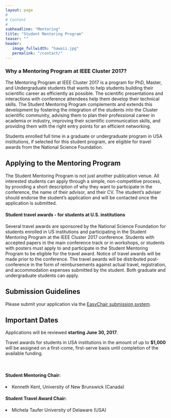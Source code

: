 ```yaml
---
layout: page
#
# Content
#
subheadline: "Mentoring"
title: "Student Mentoring Program"
teaser: ""
header:
   image_fullwidth: "hawaii.jpg"
   permalink: "/contact/"
---
```


<h3>Why a Mentoring Program at IEEE Cluster 2017?</h3>

The Mentoring Program at IEEE Cluster 2017 is a program for PhD, Master, and
Undergraduate students that wants to help students building their scientific
career as efficiently as possible. The scientific presentations and
interactions with conference attendees help them develop their technical
skills. The Student Mentoring Program complements and extends this development
by fostering the integration of the students into the Cluster scientific
community, advising them to plan their professional career in academia or
industry, improving their scientific communication skills, and providing them
with the right entry points for an efficient networking.

Students enrolled full time in a graduate or undergraduate program in USA
institutions, if selected for this student program, are eligible for travel
awards from the National Science Foundation.

<h2>Applying to the Mentoring Program</h2>

The Student Mentoring Program is not just another publication venue. All interested
students can apply through a simple, non-competitive process, by providing a short
description of why they want to participate in the conference, the name of their
advisor, and their CV. The student’s adviser should endorse the student’s application
and will be contacted once the application is submitted.


<h4>Student travel awards - for students at U.S. institutions</h4>

Several travel awards are sponsored by the National Science Foundation for
students enrolled in US institutions and participating in the Student Mentoring
Program at the IEEE Cluster 2017 conference. Students with accepted papers
in the main conference track or in workshops, or students with posters must
apply to and participate in the Student Mentoring Program to be eligible for
the travel award. Notice of travel awards will be made prior to the conference.
The travel awards will be distributed post-conference in the form of
reimbursements against actual travel, registration, and accommodation expenses
submitted by the student. Both graduate and undergraduate students can apply.


<h2>Submission Guidelines</h2>

Please submit your application via the <a
href="https://easychair.org/conferences/?conf=ieeecluster2017">EasyChair
submission system</a>.

<h2>Important Dates</h2>

Applications will be reviewed <b>starting June 30, 2017</b>.

Travel awards for students in USA institutions in the amount of up to <b>$1,000</b>
will be assigned on a first-come, first-serve basis until completion of the
available funding.

<br>

<h4>Student Mentoring Chair:</h4>
<li>Kenneth Kent, University of New Brunswick (Canada)</li>

<h4>Student Travel Award Chair:</h4>
<li>Michela Taufer University of Delaware (USA)</li>



